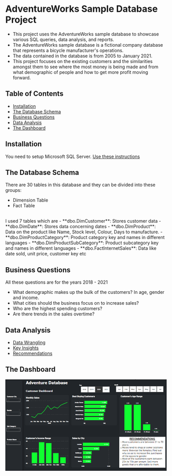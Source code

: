 # AdventureWorks Sample Database Project

- This project uses the AdventureWorks sample database to showcase various SQL queries, data analysis, and reports.
- The AdventureWorks sample database is a fictional company database that represents a bicycle manufacturer's operations.
- The data contained in the database is from 2005 to January 2021.
- This project focuses on the existing customers and the similarities amongst them to see where the most money is being made and from what demographic of people and how to get more profit moving forward.

## Table of Contents

- [Installation](#installation)
- [The Database Schema](#database-schema)
- [Business Questions](#business-questions)
- [Data Analysis](#data-analysis)
- [The Dashboard](#dashboard)


## Installation

You need to setup Microsoft SQL Server. [Use these instructions](https://learn.microsoft.com/en-us/sql/samples/adventureworks-install-configure?view=sql-server-ver15&tabs=ssms)

## The Database Schema

There are 30 tables in this database and they can be divided into these groups:
- Dimension Table
- Fact Table <br>
<br>
I used 7 tables which are
- **dbo.DimCustomer**: Stores customer data
- **dbo.DimDate**: Stores data concerning dates
- **dbo.DimProduct**: Data on the product like Name, Stock level, Colour, Days to manufacture.
- **dbo.DimProductCategory**: Product category key and names in different languages
- **dbo.DimProductSubCategory**: Product subcategory key and names in different languages
- **dbo.FactInternetSales**: Data like date sold, unit price, customer key etc

## Business Questions

All these questions are for the years 2018 - 2021 <br>
- What demographic makes up the bulk of the customers? In age, gender and income.
- What cities should the business focus on to increase sales?
- Who are the highest spending customers?
- Are there trends in the sales overtime?

## Data Analysis
- [Data Wrangling](#data-wrangling)
- [Key Insights](#key-insights)
- [Recommendations](#recommendations)

## The Dashboard

![Dashboard](dashboard.png)
